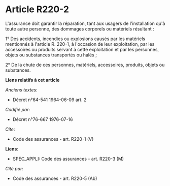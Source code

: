 # Article R220-2

L'assurance doit garantir la réparation, tant aux usagers de l'installation qu'à toute autre personne, des dommages corporels
ou matériels résultant : 

1° Des accidents, incendies ou explosions causés par les matériels mentionnés à l'article R. 220-1, à l'occasion de leur
exploitation, par les accessoires ou produits servant à cette exploitation et par les personnes, objets ou substances
transportés ou halés ; 

2° De la chute de ces personnes, matériels, accessoires, produits, objets ou substances.

**Liens relatifs à cet article**

_Anciens textes_:

  - Décret n°64-541 1964-06-09 art. 2

_Codifié par_:

  - Décret n°76-667 1976-07-16

_Cite_:

  - Code des assurances - art. R220-1 (V)

**Liens**:

  - SPEC_APPLI: Code des assurances - art. R220-3 (M)

_Cité par_:

  - Code des assurances - art. R220-5 (Ab)
